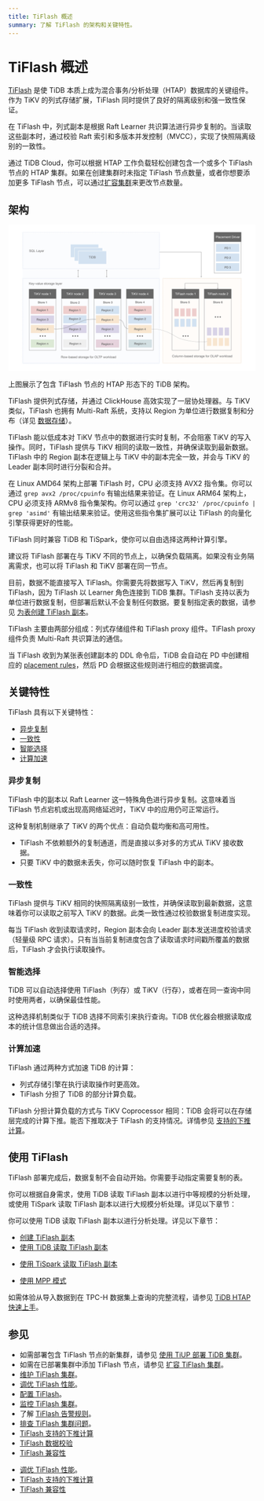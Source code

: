 ```yaml
---
title: TiFlash 概述
summary: 了解 TiFlash 的架构和关键特性。
---
```


# TiFlash 概述

[TiFlash](https://github.com/pingcap/tiflash) 是使 TiDB 本质上成为混合事务/分析处理（HTAP）数据库的关键组件。作为 TiKV 的列式存储扩展，TiFlash 同时提供了良好的隔离级别和强一致性保证。

在 TiFlash 中，列式副本是根据 Raft Learner 共识算法进行异步复制的。当读取这些副本时，通过校验 Raft 索引和多版本并发控制（MVCC），实现了快照隔离级别的一致性。

<CustomContent platform="tidb-cloud">

通过 TiDB Cloud，你可以根据 HTAP 工作负载轻松创建包含一个或多个 TiFlash 节点的 HTAP 集群。如果在创建集群时未指定 TiFlash 节点数量，或者你想要添加更多 TiFlash 节点，可以通过[扩容集群](/tidb-cloud/scale-tidb-cluster.md)来更改节点数量。

</CustomContent>

## 架构

![TiFlash Architecture](/media/tidb-storage-architecture-1.png)

上图展示了包含 TiFlash 节点的 HTAP 形态下的 TiDB 架构。

TiFlash 提供列式存储，并通过 ClickHouse 高效实现了一层协处理器。与 TiKV 类似，TiFlash 也拥有 Multi-Raft 系统，支持以 Region 为单位进行数据复制和分布（详见 [数据存储](https://www.pingcap.com/blog/tidb-internal-data-storage/)）。

TiFlash 能以低成本对 TiKV 节点中的数据进行实时复制，不会阻塞 TiKV 的写入操作。同时，TiFlash 提供与 TiKV 相同的读取一致性，并确保读取到最新数据。TiFlash 中的 Region 副本在逻辑上与 TiKV 中的副本完全一致，并会与 TiKV 的 Leader 副本同时进行分裂和合并。

在 Linux AMD64 架构上部署 TiFlash 时，CPU 必须支持 AVX2 指令集。你可以通过 `grep avx2 /proc/cpuinfo` 有输出结果来验证。在 Linux ARM64 架构上，CPU 必须支持 ARMv8 指令集架构。你可以通过 `grep 'crc32' /proc/cpuinfo | grep 'asimd'` 有输出结果来验证。使用这些指令集扩展可以让 TiFlash 的向量化引擎获得更好的性能。

<CustomContent platform="tidb">

TiFlash 同时兼容 TiDB 和 TiSpark，使你可以自由选择这两种计算引擎。

</CustomContent>

建议将 TiFlash 部署在与 TiKV 不同的节点上，以确保负载隔离。如果没有业务隔离需求，也可以将 TiFlash 和 TiKV 部署在同一节点。

目前，数据不能直接写入 TiFlash。你需要先将数据写入 TiKV，然后再复制到 TiFlash，因为 TiFlash 以 Learner 角色连接到 TiDB 集群。TiFlash 支持以表为单位进行数据复制，但部署后默认不会复制任何数据。要复制指定表的数据，请参见 [为表创建 TiFlash 副本](/tiflash/create-tiflash-replicas.md#create-tiflash-replicas-for-tables)。

TiFlash 主要由两部分组成：列式存储组件和 TiFlash proxy 组件。TiFlash proxy 组件负责 Multi-Raft 共识算法的通信。

当 TiFlash 收到为某张表创建副本的 DDL 命令后，TiDB 会自动在 PD 中创建相应的 [placement rules](https://docs.pingcap.com/tidb/stable/configure-placement-rules)，然后 PD 会根据这些规则进行相应的数据调度。

## 关键特性

TiFlash 具有以下关键特性：

- [异步复制](#asynchronous-replication)
- [一致性](#consistency)
- [智能选择](#intelligent-choice)
- [计算加速](#computing-acceleration)

### 异步复制

TiFlash 中的副本以 Raft Learner 这一特殊角色进行异步复制。这意味着当 TiFlash 节点宕机或出现高网络延迟时，TiKV 中的应用仍可正常运行。

这种复制机制继承了 TiKV 的两个优点：自动负载均衡和高可用性。

- TiFlash 不依赖额外的复制通道，而是直接以多对多的方式从 TiKV 接收数据。
- 只要 TiKV 中的数据未丢失，你可以随时恢复 TiFlash 中的副本。

### 一致性

TiFlash 提供与 TiKV 相同的快照隔离级别一致性，并确保读取到最新数据，这意味着你可以读取之前写入 TiKV 的数据。此类一致性通过校验数据复制进度实现。

每当 TiFlash 收到读取请求时，Region 副本会向 Leader 副本发送进度校验请求（轻量级 RPC 请求）。只有当当前复制进度包含了读取请求时间戳所覆盖的数据后，TiFlash 才会执行读取操作。

### 智能选择

TiDB 可以自动选择使用 TiFlash（列存）或 TiKV（行存），或者在同一查询中同时使用两者，以确保最佳性能。

这种选择机制类似于 TiDB 选择不同索引来执行查询。TiDB 优化器会根据读取成本的统计信息做出合适的选择。

### 计算加速

TiFlash 通过两种方式加速 TiDB 的计算：

- 列式存储引擎在执行读取操作时更高效。
- TiFlash 分担了 TiDB 的部分计算负载。

TiFlash 分担计算负载的方式与 TiKV Coprocessor 相同：TiDB 会将可以在存储层完成的计算下推。能否下推取决于 TiFlash 的支持情况。详情参见 [支持的下推计算](/tiflash/tiflash-supported-pushdown-calculations.md)。

## 使用 TiFlash

TiFlash 部署完成后，数据复制不会自动开始。你需要手动指定需要复制的表。

<CustomContent platform="tidb">

你可以根据自身需求，使用 TiDB 读取 TiFlash 副本以进行中等规模的分析处理，或使用 TiSpark 读取 TiFlash 副本以进行大规模分析处理。详见以下章节：

</CustomContent>

<CustomContent platform="tidb-cloud">

你可以使用 TiDB 读取 TiFlash 副本以进行分析处理。详见以下章节：

</CustomContent>

- [创建 TiFlash 副本](/tiflash/create-tiflash-replicas.md)
- [使用 TiDB 读取 TiFlash 副本](/tiflash/use-tidb-to-read-tiflash.md)

<CustomContent platform="tidb">

- [使用 TiSpark 读取 TiFlash 副本](/tiflash/use-tispark-to-read-tiflash.md)

</CustomContent>

- [使用 MPP 模式](/tiflash/use-tiflash-mpp-mode.md)

<CustomContent platform="tidb">

如需体验从导入数据到在 TPC-H 数据集上查询的完整流程，请参见 [TiDB HTAP 快速上手](/quick-start-with-htap.md)。

</CustomContent>

## 参见

<CustomContent platform="tidb">

- 如需部署包含 TiFlash 节点的新集群，请参见 [使用 TiUP 部署 TiDB 集群](/production-deployment-using-tiup.md)。
- 如需在已部署集群中添加 TiFlash 节点，请参见 [扩容 TiFlash 集群](/scale-tidb-using-tiup.md#scale-out-a-tiflash-cluster)。
- [维护 TiFlash 集群](/tiflash/maintain-tiflash.md)。
- [调优 TiFlash 性能](/tiflash/tune-tiflash-performance.md)。
- [配置 TiFlash](/tiflash/tiflash-configuration.md)。
- [监控 TiFlash 集群](/tiflash/monitor-tiflash.md)。
- 了解 [TiFlash 告警规则](/tiflash/tiflash-alert-rules.md)。
- [排查 TiFlash 集群问题](/tiflash/troubleshoot-tiflash.md)。
- [TiFlash 支持的下推计算](/tiflash/tiflash-supported-pushdown-calculations.md)
- [TiFlash 数据校验](/tiflash/tiflash-data-validation.md)
- [TiFlash 兼容性](/tiflash/tiflash-compatibility.md)

</CustomContent>

<CustomContent platform="tidb-cloud">

- [调优 TiFlash 性能](/tiflash/tune-tiflash-performance.md)。
- [TiFlash 支持的下推计算](/tiflash/tiflash-supported-pushdown-calculations.md)
- [TiFlash 兼容性](/tiflash/tiflash-compatibility.md)

</CustomContent>
